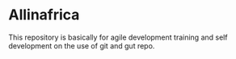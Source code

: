 # Allinafrica
This repository is basically for agile development training and self development on the use of git and gut repo.
